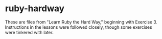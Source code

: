 # ruby-hardway
These are files from "Learn Ruby the Hard Way," beginning with Exercise 3. Instructions in the lessons were followed closely, though some exercises were tinkered with later.
